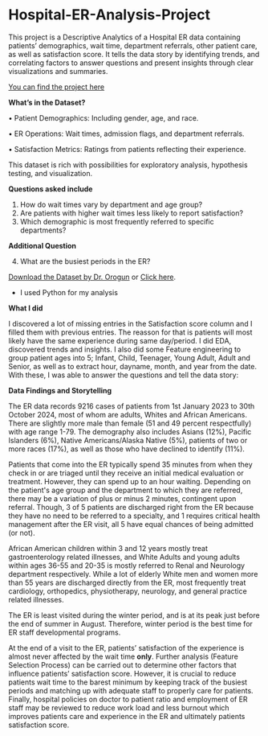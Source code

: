 # Hospital-ER-Analysis-Project
This project is a Descriptive Analytics of a Hospital ER data containing patients’ demographics, wait time, department referrals, other patient care, as well as satisfaction score. It tells the data story by identifying trends, and correlating factors to answer questions and present insights through clear visualizations and summaries.


[You can find the project here](https://oaorogun.co.uk/20-project-challenge-with-dr-okunola-project-3/?mcp_token=eyJwaWQiOjIyOTg4MzYsInNpZCI6MTM5NjE1OTYzNywiYXgiOiJhNzFlOTczNmM4OTQzZDI1Yzk4ZGZlN2UwODIxYThkNiIsInRzIjoxNzM4MDE5MTAzLCJleHAiOjE3NDA0MzgzMDN9.2aaC8L8judkSPUS9ck2OkHvjp96piqzN53Cd7OlQHF4) 

**What’s in the Dataset?**


• Patient Demographics: Including gender, age, and race.

• ER Operations: Wait times, admission flags, and department referrals.

• Satisfaction Metrics: Ratings from patients reflecting their experience.

This dataset is rich with possibilities for exploratory analysis, hypothesis testing, and visualization.

**Questions asked include** 

1.	How do wait times vary by department and age group?
2.	Are patients with higher wait times less likely to report satisfaction?
3.	Which demographic is most frequently referred to specific departments?

**Additional Question** 

4.	 What are the busiest periods in the ER?

[Download the Dataset by Dr. Orogun](https://drive.google.com/file/d/1KCGLkSUube1aADjbI4UVpmMNg8-K7SjZ/view) or [Click here](https://github.com/archi-techie/Hospital-ER-Project/blob/main/Hospital%20ER_Data%202.csv).

- I used Python for my analysis

**What I did** 

I discovered a lot of missing entries in the Satisfaction score column and I filled them with previous entries. The reasson for that is patients will most likely have the same experience during same day/period.
I did EDA, discovered trends and insights. I also did some Feature engineering to group patient ages into 5; Infant, Child, Teenager, Young Adult, Adult and Senior, as well as to extract hour, dayname, month, and year from the date. With these, I was able to answer the questions and tell the data story:


**Data Findings and Storytelling**


The ER data records 9216 cases of patients from 1st January 2023 to 30th October 2024, most of whom are adults, Whites and African Americans. There are slightly more male than female (51 and 49 percent respectfully) with age range 1-79. The demography also includes Asians (12%), Pacific Islanders (6%), Native Americans/Alaska Native (5%), patients of two or more races (17%), as well as those who have declined to identify (11%).  

Patients that come into the ER typically spend 35 minutes from when they check in or are triaged until they receive an initial medical evaluation or treatment. However, they can spend up to an hour waiting. Depending on the patient's age group and the department to which they are referred, there may be a variation of plus or minus 2 minutes, contingent upon referral. Though, 3 of 5 patients are discharged right from the ER because they have no need to be referred to a specialty, and 1 requires critical health management after the ER visit, all 5 have equal chances of being admitted (or not). 

African American children within 3 and 12 years mostly treat gastroenterology related illnesses, and White Adults and young adults within ages 36-55 and 20-35 is mostly referred to Renal and Neurology department respectively. While a lot of  elderly White men and women more than 55 years are discharged directly from the ER, most frequently treat cardiology, orthopedics, physiotherapy, neurology, and general practice related illnesses. 

The ER is least visited during the winter period, and is at its peak just before the end of summer in August. Therefore, winter period is the best time for ER staff developmental programs.

At the end of a visit to the ER, patients’ satisfaction of the experience is almost never affected by the wait time **only**. Further analysis (Feature Selection Process) can be carried out to determine other factors that influence patients’ satisfaction score. However, it is crucial to reduce patients wait time to the barest minimum by keeping track of the busiest periods and matching up with adequate staff to properly care for patients. Finally, hospital policies on doctor to patient ratio and employment of ER staff may be reviewed to reduce work load and  less burnout which improves patients care and experience in the ER and ultimately patients satisfaction score. 






